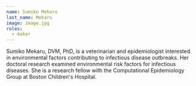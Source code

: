 ```yaml
---
name: Sumiko Mekaru
last_name: Mekaru
image: image.jpg
roles:
  - maker
---
```

Sumiko Mekaru, DVM, PhD, is a veterinarian and epidemiologist interested in environmental factors contributing to infectious disease outbreaks. Her doctoral research examined environmental risk factors for infectious diseases. She is a research fellow with the Computational Epidemiology Group at Boston Children's Hospital.
